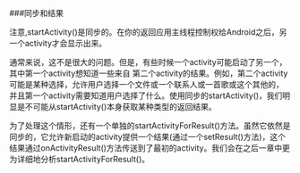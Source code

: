 ###同步和结果

注意,startActivity()是同步的。在你的返回应用主线程控制权给Android之后，另一个activity才会显示出来。

通常来说，这不是很大的问题。但是，有些时候一个activity可能启动了另一个，其中第一个activity想知道一些来自
第二个activity的结果。例如，第二个activity可能是某种选择，允许用户选择一个文件或一个联系人或一首歌或这个其他的，
并且第一个activity需要知道用户选择了什么。使用同步的startActivity()，我们明显是不可能从startActivity()本身获取某种类型的返回结果。

为了处理这个情形，还有一个单独的startActivityForResult()方法。虽然它依然是同步的，它允许新启动的activity提供一个结果(通过一个setResult()方法)，这个结果通过onActivityResult()方法传送到了最初的activity。我们会在之后一章中更为详细地分析startActivityForResult()。



